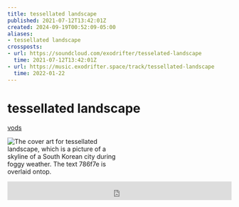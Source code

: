 ```yaml
---
title: tessellated landscape
published: 2021-07-12T13:42:01Z
created: 2024-09-19T00:52:09-05:00
aliases:
- tessellated landscape
crossposts:
- url: https://soundcloud.com/exodrifter/tesselated-landscape
  time: 2021-07-12T13:42:01Z
- url: https://music.exodrifter.space/track/tessellated-landscape
  time: 2022-01-22
---
```


# tessellated landscape

<div class="flex">
<div><i class="ri-video-fill"></i> <a href="https://vods.exodrifter.space/tag/song-tesselated-landscape">vods</a></div>
</div>

<div style="width: 50%;">

![The cover art for tessellated landscape, which is a picture of a skyline of a South Korean city during foggy weather. The text 786f7e is overlaid ontop.](tessellated-landscape.png)

</div>

<iframe style="border: 0; width: 100%; max-width: 700px; height: 42px;" src="https://bandcamp.com/EmbeddedPlayer/album=913044657/size=small/bgcol=333333/linkcol=0f91ff/track=516561465/transparent=true/" seamless><a href="https://music.exodrifter.space/album/cascade">cascade by exodrifter</a></iframe>
